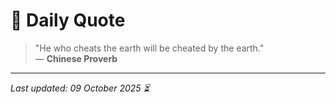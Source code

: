 # 📜 Daily Quote

> "He who cheats the earth will be cheated by the earth."  
> — **Chinese Proverb**

---

_Last updated: 09 October 2025 ⏳_
